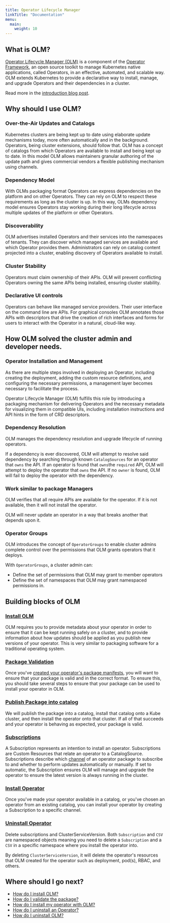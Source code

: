 ```yaml
---
title: Operator Lifecycle Manager
linkTitle: "Documentation"
menu:
  main:
    weight: 10
---
```


## What is OLM?

[Operator Lifecycle Manager (OLM)](https://github.com/operator-framework/operator-lifecycle-manager) is a component of the [Operator Framework](https://github.com/operator-framework), an open source toolkit to manage Kubernetes native applications, called Operators, in an effective, automated, and scalable way. OLM extends Kubernetes to provide a declarative way to install, manage, and upgrade Operators and their dependencies in a cluster.

Read more in the [introduction blog post](https://operatorhub.io/what-is-an-operator).

## Why should I use OLM?

### Over-the-Air Updates and Catalogs
Kubernetes clusters are being kept up to date using elaborate update mechanisms today, more often automatically and in the background. Operators, being cluster extensions, should follow that. OLM has a concept of catalogs from which Operators are available to install and being kept up to date. In this model OLM allows maintainers granular authoring of the update path and gives commercial vendors a flexible publishing mechanism using channels.

### Dependency Model
With OLMs packaging format Operators can express dependencies on the platform and on other Operators. They can rely on OLM to respect these requirements as long as the cluster is up. In this way, OLMs dependency model ensures Operators stay working during their long lifecycle across multiple updates of the platform or other Operators.

### Discoverability
OLM advertises installed Operators and their services into the namespaces of tenants. They can discover which managed services are available and which Operator provides them. Administrators can rely on catalog content projected into a cluster, enabling discovery of Operators available to install.

### Cluster Stability
Operators must claim ownership of their APIs. OLM will prevent conflicting Operators owning the same APIs being installed, ensuring cluster stability.

### Declarative UI controls
Operators can behave like managed service providers. Their user interface on the command line are APIs. For graphical consoles OLM annotates those APIs with descriptors that drive the creation of rich interfaces and forms for users to interact with the Operator in a natural, cloud-like way. 


## How OLM solved the cluster admin and developer needs.

### Operator Installation and Management

As there are multiple steps involved in deploying an Operator, including creating the deployment, adding the custom resource definitions, and configuring the necessary permissions, a management layer becomes necessary to facilitate the process.

Operator Lifecycle Manager (OLM) fulfills this role by introducing a packaging mechanism for delivering Operators and the necessary metadata for visualizing them in compatible UIs, including installation instructions and API hints in the form of CRD descriptors.

### Dependency Resolution

OLM manages the dependency resolution and upgrade lifecycle of running operators. 

If a dependency is ever discovered, OLM will attempt to resolve said dependency by searching through known `CatalogSources` for an operator that `owns` the API. If an operator is found that `owns`the `required` API, OLM will attempt to deploy the operator that `owns` the API. If no `owner` is found, OLM will fail to deploy the operator with the dependency.

### Work similar to package Managers

OLM verifies that all require APIs are available for the operator. If it is not available, then it will not install the operator.

OLM will never update an operator in a way that breaks another that depends upon it.

### Operator Groups

OLM introduces the concept of `OperatorGroups` to enable cluster admins complete control over the permissions that OLM grants operators that it deploys.

With `OperatorGroups`, a cluster admin can:

* Define the set of permissions that OLM may grant to member operators
* Define the set of namespaces that OLM may grant namespaced permissions in.

## Building blocks of OLM

### [Install OLM](https://github.com/laxmikantbpandhare/olm-docs/blob/master/content/en/docs/getting-started/_index.md)

OLM requires you to provide metadata about your operator in order to ensure that it can be kept running safely on a cluster, and to provide information about how updates should be applied as you publish new versions of your operator. This is very similar to packaging software for a traditional operating system.

### [Package Validation](https://github.com/laxmikantbpandhare/olm-docs/blob/master/content/en/docs/Tasks/validate-package.md)

Once you've [created your operator's package manifests](https://github.com/laxmikantbpandhare/olm-docs/blob/master/content/en/docs/Tasks/creating-operator-manifests.md), you will want to ensure that your package is valid and in the correct format. To ensure this, you should take several steps to ensure that your package can be used to install your operator in OLM.

### [Publish Package into catalog](https://github.com/laxmikantbpandhare/olm-docs/blob/master/content/en/docs/Tasks/make-operator-part-of-catalog.md)

We will publish the package into a catalog, install that catalog onto a Kube cluster, and then install the operator onto that cluster. If all of that succeeds and your operator is behaving as expected, your package is valid.

### [Subscriptions](https://github.com/laxmikantbpandhare/olm-docs/blob/master/content/en/docs/Concepts/crds/subscription.md)

A Subscription represents an intention to install an operator. Subscriptions are Custom Resources that relate an operator to a CatalogSource. Subscriptions describe which [channel](/docs/glossary/#channel) of an operator package to subscribe to and whether to perform updates automatically or manually. If set to automatic, the Subscription ensures OLM will manage and upgrade the operator to ensure the latest version is always running in the cluster.

### [Install Operator](https://github.com/laxmikantbpandhare/olm-docs/blob/master/content/en/docs/Tasks/install-operator-with-olm.md)

Once you've made your operator available in a catalog, or you've chosen an operator from an existing catalog, you can install your operator by creating a Subscription to a specific channel. 

### [Uninstall Operator](https://github.com/laxmikantbpandhare/olm-docs/blob/master/content/en/docs/Tasks/uninstall-operator.md)

Delete subscriptions and ClusterServiceVersion. Both `Subscription` and `CSV` are namespaced objects meaning you need to delete a `Subscription` and a `CSV` in a specific namespace where you install the operator into. 

By deleting `ClusterServiceVersion`, it will delete the operator's resources that OLM created for the operator such as deployment, pod(s), RBAC, and others.

## Where should I go next?

- [How do I install OLM?](https://github.com/laxmikantbpandhare/olm-docs/blob/master/content/en/docs/getting-started/_index.md)
- [How do I validate the package?](https://github.com/laxmikantbpandhare/olm-docs/blob/master/content/en/docs/Tasks/validate-package.md)
- [How do I install my operator with OLM?](https://github.com/laxmikantbpandhare/olm-docs/blob/master/content/en/docs/Tasks/install-operator-with-olm.md)
- [How do I uninstall an Operator?](https://github.com/laxmikantbpandhare/olm-docs/blob/master/content/en/docs/Tasks/uninstall-operator.md)
- [How do I uninstall OLM?](https://github.com/laxmikantbpandhare/olm-docs/blob/master/content/en/docs/Tasks/uninstall-operator.md)